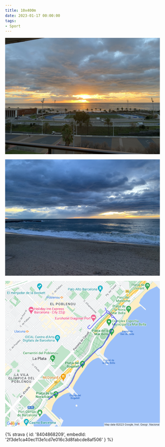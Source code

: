```yaml
---
title: 10x400m
date: 2023-01-17 00:00:00
tags:
- Sport
---
```


![](images/IMG_1201.jpg)

![](images/IMG_1199.jpg)

![](images/20230117-activity-map.png)

{% strava { id: '8404868209', embedId: '2f3de1ca40ec113e1cd7e016c3d8fabcde8af506' } %}